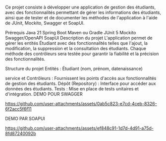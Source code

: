 Ce projet consiste à développer une application de gestion des étudiants, avec des fonctionnalités permettant de gérer les informations des étudiants, ainsi que de tester et de documenter les méthodes de l'application à l'aide de JUnit, Mockito, Swagger et SoapUI.

Prérequis
Java 21
Spring Boot
Maven ou Gradle
JUnit 5
Mockito
Swagger/OpenAPI
SoapUI
Description du projet
L'application permet de gérer les entités Étudiant avec des fonctionnalités telles que l'ajout, la modification, la suppression et la consultation des étudiants. Chaque méthode des contrôleurs sera testée pour garantir la fiabilité et la précision des fonctionnalités.

Structure du projet
Entités : Étudiant (nom, prénom, datenaissance)

service et Contrôleurs : Fournissent les points d'accès aux fonctionnalités de gestion des étudiants.
Dépôt (Repository) : Interface pour accéder aux données des étudiants.
Tests : Mise en place de tests unitaires et d'intégration.
DEMO POUR SWAGGER



https://github.com/user-attachments/assets/0ab5c823-e7cd-4ceb-8326-6f2acc5f6f11

DEMO PAR SOAPUI


https://github.com/user-attachments/assets/ef848c91-1d7d-4d91-a75d-8fd87240092b


